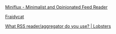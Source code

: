 [Miniflux - Minimalist and Opinionated Feed Reader](https://miniflux.app/)

[Fraidycat](https://fraidyc.at/)

[What RSS reader/aggregator do you use? | Lobsters](https://lobste.rs/s/k0bmip/what_rss_reader_aggregator_do_you_use)
